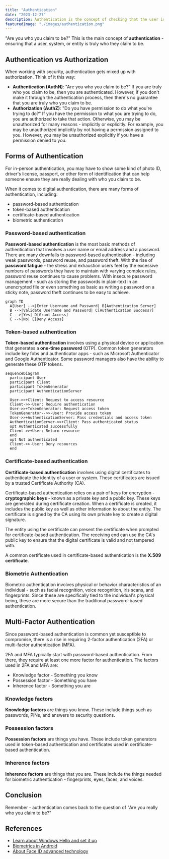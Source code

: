 ```yaml
---
title: "Authentication"
date: "2023-12-27"
description: Authentication is the concept of checking that the user is who they claim they are.
featuredImage: "./images/authentication.png"
---
```


"Are you who you claim to be?" This is the main concept of **authentication** - ensuring that a user, system, or entity is truly who they claim to be.

## Authentication vs Authorization

When working with security, authentication gets mixed up with authorization. Think of it this way:

- **Authentication (AuthN)**: "Are you who you claim to be?"  If you are truly who you claim to be, then you are authenticated. However, if you don't make it through the authentication process, then there's no guarantee that you are truly who you claim to be.
- **Authorization (AuthZ)**: "Do you have permission to do what you're trying to do?" If you have the permission to what you are trying to do, you are authorized to take that action. Otherwise, you may be unauthorized for many reasons - implicitly or explicitly. For example, you may be unauthorized implicitly by not having a permission assigned to you. However, you may be unauthorized explicitly if you have a permission denied to you.

## Forms of Authentication

For in-person authentication, you may have to show some kind of photo ID, driver's license, passport, or other form of identification that can help someone ensure they are really dealing with who you claim to be.

When it comes to digital authentication, there are many forms of authentication, including:

- password-based authentication
- token-based authentication
- certificate-based authentication
- biometric authentication

### Password-based authentication

**Password-based authentication** is the most basic methods of authentication that involves a user name or email address and a password. There are many downfalls to password-based authentication - including weak passwords, password reuse, and password theft. With the rise of **password fatigue** - the stress and exhaustion users feel by the excessive numbers of passwords they have to maintain with varying complex rules, password reuse continues to cause problems. With insecure password management - such as storing the passwords in plain-text in an unencrypted file or even something as basic as writing a password on a sticky note, password theft continues to be easy to achieve.

```mermaid
graph TD
  A[User] -->|Enter Username and Password| B[Authentication Server]
  B -->|Validate Username and Password| C[Authentication Success?]
  C -->|Yes| D[Grant Access]
  C -->|No| E[Deny Access]
```

### Token-based authentication

**Token-based authentication** involves using a physical device or application that generates a **one-time password** (OTP). Common token generators include key fobs and authenticator apps - such as Microsoft Authenticator and Google Authenticator. Some password managers also have the ability to generate these OTP tokens.

```mermaid
sequenceDiagram
  participant User
  participant Client
  participant TokenGenerator
  participant AuthenticationServer
  
  User->>+Client: Request to access resource
  Client->>-User: Require authentication
  User->>+TokenGenerator: Request access token
  TokenGenerator-->>-User: Provide access token
  User->>+AuthenticationServer: Pass credentials and access token
  AuthenticationServer->>+Client: Pass authenticated status
  opt Authenticated successfully
  Client->>+User: Return resource
  end
  opt Not authenticated
  Client->>-User: Deny resources
  end
```

### Certificate-based authentication

**Certificate-based authentication** involves using digital certificates to authenticate the identity of a user or system. These certificates are issued by a trusted Certificate Authority (CA). 

Certificate-based authentication relies on a pair of keys for encryption - **cryptographic keys** - known as a private key and a public key. These keys are generated during certificate creation. When a certificate is created, it includes the public key as well as other information to about the entity. The certificate is signed by the CA using its own private key to create a digital signature.

The entity using the certificate can present the certificate when prompted for certificate-based authentication. The receiving end can use the CA's public key to ensure that the digital certificate is valid and not tampered with.

A common certificate used in certificate-based authentication is the **X.509 certificate**.

### Biometric Authentication

Biometric authentication involves physical or behavior characteristics of an individual - such as facial recognition, voice recognition, iris scans, and fingerprints. Since these are specifically tied to the individual's physical being, these are more secure than the traditional password-based authentication.

## Multi-Factor Authentication

Since password-based authentication is common yet susceptible to compromise, there is a rise in requiring 2-factor authentication (2FA) or multi-factor authentication (MFA).

2FA and MFA typically start with password-based authentication. From there, they require at least one more factor for authentication. The factors used in 2FA and MFA are:

- Knowledge factor - Something you know
- Possession factor - Something you have
- Inherence factor - Something you are

### Knowledge factors

**Knowledge factors** are things you know. These include things such as passwords, PINs, and answers to security questions.

### Possession factors

**Possession factors** are things you have. These include token generators used in token-based authentication and certificates used in certificate-based authentication.

### Inherence factors

**Inherence factors** are things that you are. These include the things needed for biometric authentication - fingerprints, eyes, faces, and voices.

## Conclusion

Remember - authentication comes back to the question of "Are you really who you claim to be?"

## References

- [Learn about Windows Hello and set it up](https://support.microsoft.com/en-us/windows/learn-about-windows-hello-and-set-it-up-dae28983-8242-bb2a-d3d1-87c9d265a5f0)
- [Biometrics in Android](https://source.android.com/docs/security/features/biometric)
- [About Face ID advanced technology](https://support.apple.com/en-us/102381)